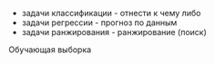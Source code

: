 - задачи классификации - отнести к чему либо
- задачи регрессии - прогноз по данным
- задачи ранжирования - ранжирование (поиск)

Обучающая выборка
